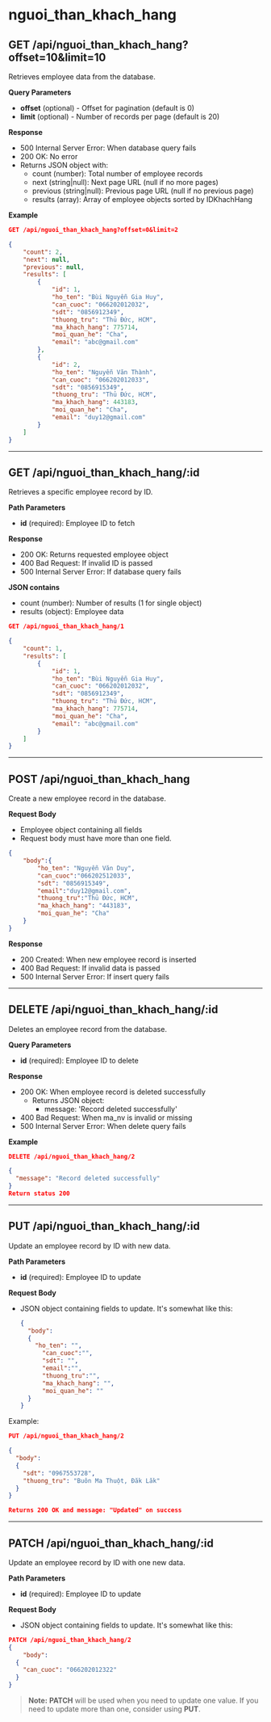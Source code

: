 # nguoi_than_khach_hang
## GET /api/nguoi_than_khach_hang?offset=10&limit=10

Retrieves employee data from the database.

**Query Parameters**

- **offset** (optional) - Offset for pagination (default is 0)
- **limit** (optional) - Number of records per page (default is 20)

**Response**

- 500 Internal Server Error: When database query fails
- 200 OK: No error
- Returns JSON object with:
  - count (number): Total number of employee records
  - next (string|null): Next page URL (null if no more pages)
  - previous (string|null): Previous page URL (null if no previous page)
  - results (array): Array of employee objects sorted by IDKhachHang

**Example**

```json
GET /api/nguoi_than_khach_hang?offset=0&limit=2

{
    "count": 2,
    "next": null,
    "previous": null,
    "results": [
        {
            "id": 1,
            "ho_ten": "Bùi Nguyễn Gia Huy",
            "can_cuoc": "066202012032",
            "sdt": "0856912349",
            "thuong_tru": "Thủ Đức, HCM",
            "ma_khach_hang": 775714,
            "moi_quan_he": "Cha",
            "email": "abc@gmail.com"
        },
        {
            "id": 2,
            "ho_ten": "Nguyễn Văn Thành",
            "can_cuoc": "066202012033",
            "sdt": "0856915349",
            "thuong_tru": "Thủ Đức, HCM",
            "ma_khach_hang": 443183,
            "moi_quan_he": "Cha",
            "email": "duy12@gmail.com"
        }
    ]
}
```

---

## GET /api/nguoi_than_khach_hang/:id

Retrieves a specific employee record by ID.

**Path Parameters**

- **id** (required): Employee ID to fetch

**Response**

- 200 OK: Returns requested employee object
- 400 Bad Request: If invalid ID is passed
- 500 Internal Server Error: If database query fails

**JSON contains**

- count (number): Number of results (1 for single object)
- results (object): Employee data

```json
GET /api/nguoi_than_khach_hang/1

{
    "count": 1,
    "results": [
        {
            "id": 1,
            "ho_ten": "Bùi Nguyễn Gia Huy",
            "can_cuoc": "066202012032",
            "sdt": "0856912349",
            "thuong_tru": "Thủ Đức, HCM",
            "ma_khach_hang": 775714,
            "moi_quan_he": "Cha",
            "email": "abc@gmail.com"
        }
    ]
}
```
---
## POST /api/nguoi_than_khach_hang

Create a new employee record in the database.

**Request Body**
- Employee object containing all fields
- Request body must have more than one field. 

```json
{
    "body":{
        "ho_ten": "Nguyễn Văn Duy",
        "can_cuoc":"066202512033",
        "sdt": "0856915349",
        "email":"duy12@gmail.com",
        "thuong_tru":"Thủ Đức, HCM",
        "ma_khach_hang": "443183",
        "moi_quan_he": "Cha"
    }
}
```

**Response**
- 200 Created: When new employee record is inserted
- 400 Bad Request: If invalid data is passed
- 500 Internal Server Error: If insert query fails
---

## DELETE /api/nguoi_than_khach_hang/:id

Deletes an employee record from the database.

**Query Parameters**

- **id** (required): Employee ID to delete

**Response**

- 200 OK: When employee record is deleted successfully
  - Returns JSON object:
    - message: 'Record deleted successfully'
- 400 Bad Request: When ma_nv is invalid or missing
- 500 Internal Server Error: When delete query fails

**Example**

```json
DELETE /api/nguoi_than_khach_hang/2

{
  "message": "Record deleted successfully"
}
Return status 200
```
---
## PUT /api/nguoi_than_khach_hang/:id
Update an employee record by ID with new data.

**Path Parameters**
- **id** (required): Employee ID to update

**Request Body**
- JSON object containing fields to update. It's somewhat like this:
  ```json
  {
    "body": 
    {
      "ho_ten": "",
        "can_cuoc":"",
        "sdt": "",
        "email":"",
        "thuong_tru":"",
        "ma_khach_hang": "",
        "moi_quan_he": ""
    }
  }
  ```
Example:
```json
PUT /api/nguoi_than_khach_hang/2

{
  "body": 
  {
    "sdt": "0967553728",
    "thuong_tru": "Buôn Ma Thuột, Đăk Lăk"
  }
}

Returns 200 OK and message: "Updated" on success
```

---
## PATCH /api/nguoi_than_khach_hang/:id

Update an employee record by ID with one new data.

**Path Parameters**
- **id** (required): Employee ID to update

**Request Body**
- JSON object containing fields to update. It's somewhat like this:

```json
PATCH /api/nguoi_than_khach_hang/2
{
    "body": 
  {
    "can_cuoc": "066202012322"
  }
}
  ```

>**Note:** **PATCH** will be used when you need to update one value. If you need to update more than one, consider using **PUT**.

